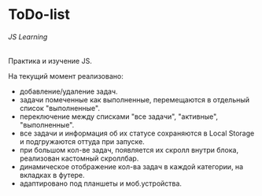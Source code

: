 # ToDo-list

###### JS Learning

Практика и изучение JS.

На текущий момент реализовано:

- добавление/удаление задач.
- задачи помеченные как выполненные, перемещаются в отдельный список "выполненные".
- переключение между списками "все задачи", "активные", "выполненные".
- все задачи и информация об их статусе сохраняются в Local Storage и подгружаются оттуда при запуске.
- при большом кол-ве задач, появляется их скролл внутри блока, реализован кастомный скроллбар.
- динамическое отображение кол-ва задач в каждой категории, на вкладках в футере.
- адаптировано под планшеты и моб.устройства.